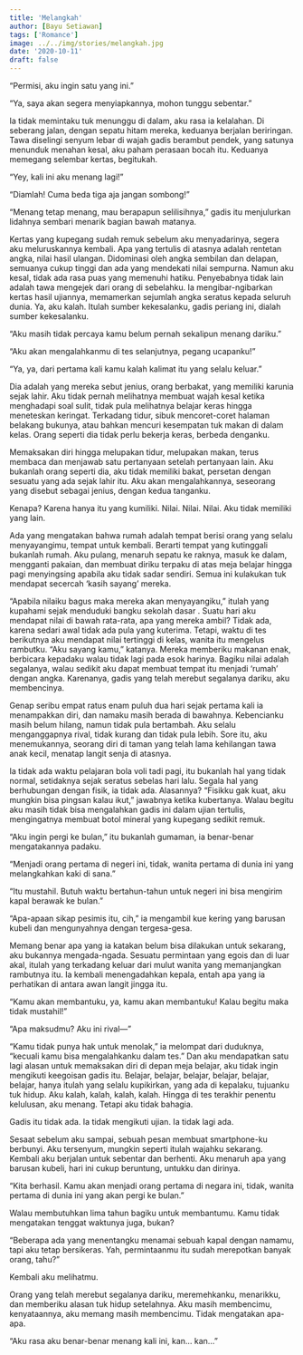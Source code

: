 ```yaml
---
title: 'Melangkah'
author: [Bayu Setiawan]
tags: ['Romance']
image: ../../img/stories/melangkah.jpg
date: '2020-10-11'
draft: false
---
```

“Permisi, aku ingin satu yang ini.”

“Ya, saya akan segera menyiapkannya, mohon tunggu sebentar.”

Ia tidak memintaku tuk menunggu di dalam, aku rasa ia kelalahan. Di seberang jalan, dengan sepatu hitam mereka, keduanya berjalan beriringan. Tawa diselingi senyum lebar di wajah gadis berambut pendek, yang satunya menunduk menahan kesal, aku paham perasaan bocah itu. Keduanya memegang selembar kertas, begitukah.

“Yey, kali ini aku menang lagi!”

“Diamlah! Cuma beda tiga aja jangan sombong!”

“Menang tetap menang, mau berapapun selilisihnya,” gadis itu menjulurkan lidahnya sembari menarik bagian bawah matanya.

Kertas yang kupegang sudah remuk sebelum aku menyadarinya, segera aku meluruskannya kembali. Apa yang tertulis di atasnya adalah rentetan angka, nilai hasil ulangan. Didominasi oleh angka sembilan dan delapan, semuanya cukup tinggi dan ada yang mendekati nilai sempurna. Namun aku kesal, tidak ada rasa puas yang memenuhi hatiku. Penyebabnya tidak lain adalah tawa mengejek dari orang di sebelahku. Ia mengibar-ngibarkan kertas hasil ujiannya, memamerkan sejumlah angka seratus kepada seluruh dunia. Ya, aku kalah. Itulah sumber kekesalanku, gadis periang ini, dialah sumber kekesalanku.

“Aku masih tidak percaya kamu belum pernah sekalipun menang dariku.”

“Aku akan mengalahkanmu di tes selanjutnya, pegang ucapanku!”

“Ya, ya, dari pertama kali kamu kalah kalimat itu yang selalu keluar.”

Dia adalah yang mereka sebut jenius, orang berbakat, yang memiliki karunia sejak lahir. Aku tidak pernah melihatnya membuat wajah kesal ketika menghadapi soal sulit, tidak pula melihatnya belajar keras hingga meneteskan keringat. Terkadang tidur, sibuk mencoret-coret halaman belakang bukunya, atau bahkan mencuri kesempatan tuk makan di dalam kelas. Orang seperti dia tidak perlu bekerja keras, berbeda denganku. 

Memaksakan diri hingga melupakan tidur, melupakan makan, terus membaca dan menjawab satu pertanyaan setelah pertanyaan lain. Aku bukanlah orang seperti dia, aku tidak memiliki bakat, persetan dengan sesuatu yang ada sejak lahir itu. Aku akan mengalahkannya, seseorang yang disebut sebagai jenius, dengan kedua tanganku.

Kenapa? Karena hanya itu yang kumiliki. Nilai. Nilai. Nilai. Aku tidak memiliki yang lain.

Ada yang mengatakan bahwa rumah adalah tempat berisi orang yang selalu menyayangimu, tempat untuk kembali. Berarti tempat yang kutinggali bukanlah rumah. Aku pulang, menaruh sepatu ke raknya, masuk ke dalam, mengganti pakaian, dan membuat diriku terpaku di atas meja belajar hingga pagi menyingsing apabila aku tidak sadar sendiri. Semua ini kulakukan tuk mendapat secercah ‘kasih sayang’ mereka.

“Apabila nilaiku bagus maka mereka akan menyayangiku,” itulah yang kupahami sejak menduduki bangku sekolah dasar
.
Suatu hari aku mendapat nilai di bawah rata-rata, apa yang mereka ambil? Tidak ada, karena sedari awal tidak ada pula yang kuterima. Tetapi, waktu di tes berikutnya aku mendapat nilai tertinggi di kelas, wanita itu mengelus rambutku. “Aku sayang kamu,” katanya. Mereka memberiku makanan enak, berbicara kepadaku walau tidak lagi pada esok harinya. Bagiku nilai adalah segalanya,  walau sedikit aku dapat membuat tempat itu menjadi ‘rumah’ dengan angka. Karenanya, gadis yang telah merebut segalanya dariku, aku membencinya.

Genap seribu empat ratus enam puluh dua hari sejak pertama kali ia menampakkan diri, dan namaku masih berada di bawahnya. Kebencianku masih belum hilang, namun tidak pula bertambah. Aku selalu menganggapnya rival, tidak kurang dan tidak pula lebih. Sore itu, aku menemukannya, seorang diri di taman yang telah lama kehilangan tawa anak kecil, menatap langit senja di atasnya.

Ia tidak ada waktu pelajaran bola voli tadi pagi, itu bukanlah hal yang tidak normal, setidaknya sejak seratus sebelas hari lalu. Segala hal yang berhubungan dengan fisik, ia tidak ada. Alasannya? “Fisikku gak kuat, aku mungkin bisa pingsan kalau ikut,” jawabnya ketika kubertanya. Walau begitu aku masih tidak bisa mengalahkan gadis ini dalam ujian tertulis, mengingatnya membuat botol mineral yang kupegang sedikit remuk.

“Aku ingin pergi ke bulan,” itu bukanlah gumaman, ia benar-benar mengatakannya padaku.

“Menjadi orang pertama di negeri ini, tidak, wanita pertama di dunia ini yang melangkahkan kaki di sana.”

“Itu mustahil. Butuh waktu bertahun-tahun untuk negeri ini bisa mengirim kapal berawak ke bulan.”

“Apa-apaan sikap pesimis itu, cih,” ia mengambil kue kering yang barusan kubeli dan mengunyahnya dengan tergesa-gesa.

Memang benar apa yang ia katakan belum bisa dilakukan untuk sekarang, aku bukannya mengada-ngada. Sesuatu permintaan yang egois dan di luar akal, itulah yang terkadang keluar dari mulut wanita yang memanjangkan rambutnya itu. Ia kembali menengadahkan kepala, entah apa yang ia perhatikan di antara awan langit jingga itu.

“Kamu akan membantuku, ya, kamu akan membantuku! Kalau begitu maka tidak mustahil!”

“Apa maksudmu? Aku ini rival—”

“Kamu tidak punya hak untuk menolak,” ia melompat dari duduknya, “kecuali kamu bisa mengalahkanku dalam tes.”
Dan aku mendapatkan satu lagi alasan untuk memaksakan diri di depan meja belajar, aku tidak ingin mengikuti keegoisan gadis itu. Belajar, belajar, belajar, belajar, belajar, belajar, hanya itulah yang selalu kupikirkan, yang ada di kepalaku, tujuanku tuk hidup. Aku kalah, kalah, kalah, kalah. Hingga di tes terakhir penentu kelulusan, aku menang. Tetapi aku tidak bahagia.

Gadis itu tidak ada. Ia tidak mengikuti ujian. Ia tidak lagi ada.

Sesaat sebelum aku sampai, sebuah pesan membuat smartphone-ku berbunyi. Aku tersenyum, mungkin seperti itulah wajahku sekarang. Kembali aku berjalan untuk sebentar dan berhenti. Aku menaruh apa yang barusan kubeli, hari ini cukup beruntung, untukku dan dirinya.

“Kita berhasil. Kamu akan menjadi orang pertama di negara ini, tidak, wanita pertama di dunia ini yang akan pergi ke bulan.”

Walau membutuhkan lima tahun bagiku untuk membantumu. Kamu tidak mengatakan tenggat waktunya juga, bukan?

“Beberapa ada yang menentangku menamai sebuah kapal dengan namamu, tapi aku tetap bersikeras. Yah, permintaanmu itu sudah merepotkan banyak orang, tahu?”

Kembali aku melihatmu.

Orang yang telah merebut segalanya dariku, meremehkanku, menarikku, dan memberiku alasan tuk hidup setelahnya. Aku masih membencimu, kenyataannya, aku memang masih membencimu. Tidak mengatakan apa-apa.

“Aku rasa aku benar-benar menang kali ini, kan… kan…”
